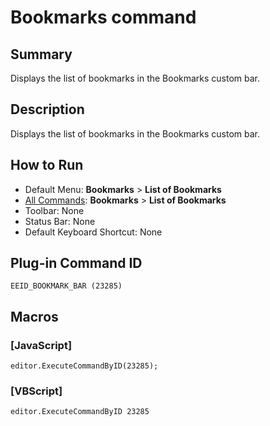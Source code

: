 # Bookmarks command

## Summary

Displays the list of bookmarks in the Bookmarks custom bar.

## Description

Displays the list of bookmarks in the Bookmarks custom bar.

## How to Run

- Default Menu: **Bookmarks** \> **List of Bookmarks**
- [All Commands](../tools/all_commands): **Bookmarks** \> **List of Bookmarks**
- Toolbar: None
- Status Bar: None
- Default Keyboard Shortcut: None

## Plug-in Command ID

```
EEID_BOOKMARK_BAR (23285)```

## Macros

### \[JavaScript\]

```
editor.ExecuteCommandByID(23285);
```

### \[VBScript\]

```
editor.ExecuteCommandByID 23285
```
